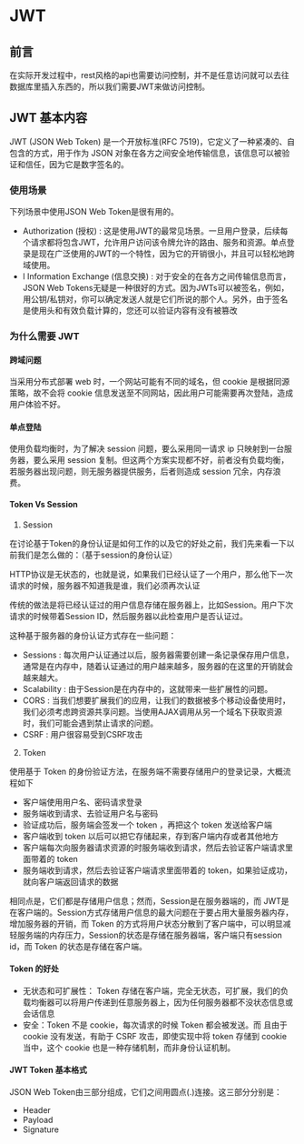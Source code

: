 # JWT


## 前言

在实际开发过程中，rest风格的api也需要访问控制，并不是任意访问就可以去往数据库里插入东西的，所以我们需要JWT来做访问控制。

## JWT 基本内容

JWT  (JSON Web Token) 是一个开放标准(RFC 7519)，它定义了一种紧凑的、自包含的方式，用于作为 JSON 对象在各方之间安全地传输信息，该信息可以被验证和信任，因为它是数字签名的。

### 使用场景

下列场景中使用JSON Web Token是很有用的。

- Authorization (授权) : 这是使用JWT的最常见场景。一旦用户登录，后续每个请求都将包含JWT，允许用户访问该令牌允许的路由、服务和资源。单点登录是现在广泛使用的JWT的一个特性，因为它的开销很小，并且可以轻松地跨域使用。
- l Information Exchange (信息交换) : 对于安全的在各方之间传输信息而言，JSON Web Tokens无疑是一种很好的方式。因为JWTs可以被签名，例如，用公钥/私钥对，你可以确定发送人就是它们所说的那个人。另外，由于签名是使用头和有效负载计算的，您还可以验证内容有没有被篡改

### 为什么需要 JWT

#### 跨域问题

当采用分布式部署 web 时，一个网站可能有不同的域名，但 cookie 是根据同源策略，故不会将 cookie 信息发送至不同网站，因此用户可能需要再次登陆，造成用户体验不好。

#### 单点登陆

使用负载均衡时，为了解决 session 问题，要么采用同一请求 ip 只映射到一台服务器，要么采用 session 复制。但这两个方案实现都不好，前者没有负载均衡，若服务器出现问题，则无服务器提供服务，后者则造成 session 冗余，内存浪费。

#### Token Vs Session

1. Session

在讨论基于Token的身份认证是如何工作的以及它的好处之前，我们先来看一下以前我们是怎么做的：（基于session的身份认证）

HTTP协议是无状态的，也就是说，如果我们已经认证了一个用户，那么他下一次请求的时候，服务器不知道我是谁，我们必须再次认证

传统的做法是将已经认证过的用户信息存储在服务器上，比如Session。用户下次请求的时候带着Session ID，然后服务器以此检查用户是否认证过。

这种基于服务器的身份认证方式存在一些问题：

- Sessions : 每次用户认证通过以后，服务器需要创建一条记录保存用户信息，通常是在内存中，随着认证通过的用户越来越多，服务器的在这里的开销就会越来越大。
- Scalability : 由于Session是在内存中的，这就带来一些扩展性的问题。
- CORS : 当我们想要扩展我们的应用，让我们的数据被多个移动设备使用时，我们必须考虑跨资源共享问题。当使用AJAX调用从另一个域名下获取资源时，我们可能会遇到禁止请求的问题。
- CSRF : 用户很容易受到CSRF攻击

2. Token

使用基于 Token 的身份验证方法，在服务端不需要存储用户的登录记录，大概流程如下

- 客户端使用用户名、密码请求登录
- 服务端收到请求、去验证用户名与密码
- 验证成功后，服务端会签发一个 token ，再把这个 token 发送给客户端
- 客户端收到 token 以后可以把它存储起来，存到客户端内存或者其他地方
- 客户端每次向服务器请求资源的时服务端收到请求，然后去验证客户端请求里面带着的 token
- 服务端收到请求，然后去验证客户端请求里面带着的 token，如果验证成功，就向客户端返回请求的数据

相同点是，它们都是存储用户信息；然而，Session是在服务器端的，而 JWT是在客户端的。Session方式存储用户信息的最大问题在于要占用大量服务器内存，增加服务器的开销，而 Token 的方式将用户状态分散到了客户端中，可以明显减轻服务端的内存压力，Session的状态是存储在服务器端，客户端只有session id，而 Token 的状态是存储在客户端。

#### Token 的好处

- 无状态和可扩展性： Token 存储在客户端，完全无状态，可扩展，我们的负载均衡器可以将用户传递到任意服务器上，因为任何服务器都不没状态信息或会话信息
- 安全：Token 不是 cookie，每次请求的时候 Token 都会被发送。而 且由于 cookie 没有发送，有助于 CSRF 攻击，即使实现中将 token 存储到 cookie 当中，这个 cookie 也是一种存储机制，而非身份认证机制。

#### JWT Token 基本格式

JSON Web Token由三部分组成，它们之间用圆点(.)连接。这三部分分别是：

- Header
- Payload
- Signature

